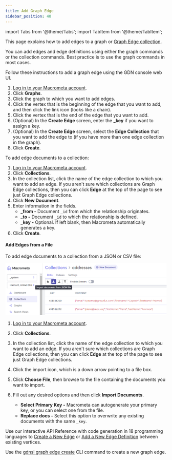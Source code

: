 ```yaml
---
title: Add Graph Edge
sidebar_position: 40
---
```


import Tabs from '@theme/Tabs';
import TabItem from '@theme/TabItem';

This page explains how to add edges to a graph or [Graph Edge collection](../../collections/graph-edge/).

You can add edges and edge definitions using either the graph commands or the collection commands. Best practice is to use the graph commands in most cases.

<Tabs groupId="operating-systems">
<TabItem value="console1" label="Web Console - Graph">

Follow these instructions to add a graph edge using the GDN console web UI.

1. [Log in to your Macrometa account](https://auth.paas.macrometa.io/).
2. Click **Graphs**.
3. Click the graph to which you want to add edges.
4. Click the vertex that is the beginning of the edge that you want to add, and then click the link icon (looks like a chain).
5. Click the vertex that is the end of the edge that you want to add.
6. (Optional) In the **Create Edge** screen, enter the **_key** if you want to assign a key.
7. (Optional) In the **Create Edge** screen, select the **Edge Collection** that you want to add the edge to (if you have more than one edge collection in the graph).
8. Click **Create**.

</TabItem>
<TabItem value="console2" label="Web Console - Collection">

To add edge documents to a collection:

1. [Log in to your Macrometa account](https://auth-play.macrometa.io/).
1. Click **Collections**.
1. In the collection list, click the name of the edge collection to which you want to add an edge. If you aren't sure which collections are Graph Edge collections, then you can click **Edge** at the top of the page to see just Graph Edge collections.
1. Click **New Document**.
1. Enter information in the fields.
   - **_from -** Document `_id` from which the relationship originates.
   - **_to -** Document `_id` to which the relationship is defined.
   - **_key -** Optional. If left blank, then Macrometa automatically generates a key.
1. Click **Create**.

#### Add Edges from a File

To add edge documents to a collection from a JSON or CSV file:

![Import a Document](/img/collections/import-docs.png)

1. [Log in to your Macrometa account](https://auth-play.macrometa.io/).
1. Click **Collections**.
1. In the collection list, click the name of the edge collection to which you want to add an edge. If you aren't sure which collections are Graph Edge collections, then you can click **Edge** at the top of the page to see just Graph Edge collections.
1. Click the import icon, which is a down arrow pointing to a file box.
1. Click **Choose File**, then browse to the file containing the documents you want to import.
1. Fill out any desired options and then click **Import Documents**.

   - **Select Primary Key -** Macrometa can autogenerate your primary key, or you can select one from the file.
   - **Replace docs -** Select this option to overwrite any existing documents with the same `_key`.

</TabItem>
<TabItem value="api" label="REST API">

Use our interactive API Reference with code generation in 18 programming languages to [Create a New Edge](https://www.macrometa.com/docs/api#/operations/CreateAnEdge) or [Add a New Edge Definition](https://www.macrometa.com/docs/api#/operations/AddEdgedefinition) between existing vertices.

</TabItem>
<TabItem value="cli" label="CLI">

Use the [gdnsl graph edge create](../../cli/graph-edges-cli#gdnsl-graph-edge-create) CLI command to create a new graph edge.

</TabItem>
</Tabs>

